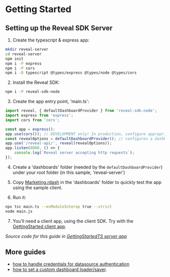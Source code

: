 # Getting Started

## Setting up the Reveal SDK Server

1. Create the typescript & express app:
```sh
mkdir reveal-server
cd reveal-server
npm init
npm i -P express
npm i -P cors
npm i -D typescript @types/express @types/node @types/cors
```

2. Install the Reveal SDK:
```sh
npm i -P reveal-sdk-node
```

3. Create the app entry point, 'main.ts':

```ts
import reveal, { defaultDashboardProvider } from 'reveal-sdk-node';
import express from 'express';
import cors from 'cors';

const app = express();
app.use(cors()); // DEVELOPMENT only! In production, configure appropriately.
const revealOptions = defaultDashboardProvider(); // configures a dashboard provider loading/storing from the './dashboards' folder. Good to quickly test the SDK, but you might want to change it for a real app.
app.use('/reveal-api/', reveal(revealOptions));
app.listen(8080, () => {
	console.log(`Reveal server accepting http requests`);
});
```

4. Create a 'dashboards' folder (needed by the `defaultDashboardProvider`) under your root folder (in this sample, 'reveal-server')

5. Copy [Marketing.rdash](GettingStarted/server/dashboards/Marketing.rdash) in the 'dashboards' folder to quickly test the app using the sample client.

6. Run it:
```sh
npx tsc main.ts --esModuleInterop true --strict
node main.js
```

7. You'll need a client app, using the client SDK. Try with the [GettingStarted client app](GettingStarted/client).

*Source code for this guide in [GettingStartedTS server app](GettingStartedTS/server)*

## More guides

- [how to handle credentials for datasource authentication](AuthenticationProvider)
- [how to set a custom dashboard loader/saver](DashboardProvider).
